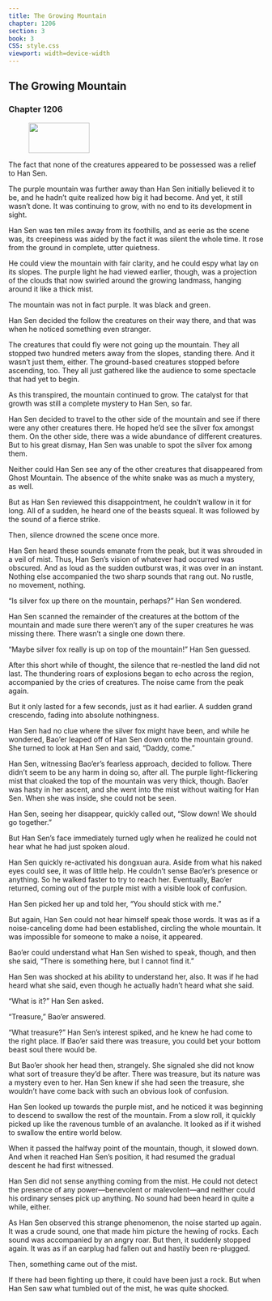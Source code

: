 ```yaml
---
title: The Growing Mountain
chapter: 1206
section: 3
book: 3
CSS: style.css
viewport: width=device-width
---
```


## The Growing Mountain

### Chapter 1206

<figure>
	<img src="../Images/gem.gif" alt="" id="gem" width="120" height="60" />
</figure>

The fact that none of the creatures appeared to be possessed was a relief to Han Sen.

The purple mountain was further away than Han Sen initially believed it to be, and he hadn’t quite realized how big it had become. And yet, it still wasn’t done. It was continuing to grow, with no end to its development in sight.

Han Sen was ten miles away from its foothills, and as eerie as the scene was, its creepiness was aided by the fact it was silent the whole time. It rose from the ground in complete, utter quietness.

He could view the mountain with fair clarity, and he could espy what lay on its slopes. The purple light he had viewed earlier, though, was a projection of the clouds that now swirled around the growing landmass, hanging around it like a thick mist.

The mountain was not in fact purple. It was black and green.

Han Sen decided the follow the creatures on their way there, and that was when he noticed something even stranger.

The creatures that could fly were not going up the mountain. They all stopped two hundred meters away from the slopes, standing there. And it wasn’t just them, either. The ground-based creatures stopped before ascending, too. They all just gathered like the audience to some spectacle that had yet to begin.

As this transpired, the mountain continued to grow. The catalyst for that growth was still a complete mystery to Han Sen, so far.

Han Sen decided to travel to the other side of the mountain and see if there were any other creatures there. He hoped he’d see the silver fox amongst them. On the other side, there was a wide abundance of different creatures. But to his great dismay, Han Sen was unable to spot the silver fox among them.

Neither could Han Sen see any of the other creatures that disappeared from Ghost Mountain. The absence of the white snake was as much a mystery, as well.

But as Han Sen reviewed this disappointment, he couldn’t wallow in it for long. All of a sudden, he heard one of the beasts squeal. It was followed by the sound of a fierce strike.

Then, silence drowned the scene once more.

Han Sen heard these sounds emanate from the peak, but it was shrouded in a veil of mist. Thus, Han Sen’s vision of whatever had occurred was obscured. And as loud as the sudden outburst was, it was over in an instant. Nothing else accompanied the two sharp sounds that rang out. No rustle, no movement, nothing.

“Is silver fox up there on the mountain, perhaps?” Han Sen wondered.

Han Sen scanned the remainder of the creatures at the bottom of the mountain and made sure there weren’t any of the super creatures he was missing there. There wasn’t a single one down there.

“Maybe silver fox really is up on top of the mountain!” Han Sen guessed.

After this short while of thought, the silence that re-nestled the land did not last. The thundering roars of explosions began to echo across the region, accompanied by the cries of creatures. The noise came from the peak again.

But it only lasted for a few seconds, just as it had earlier. A sudden grand crescendo, fading into absolute nothingness.

Han Sen had no clue where the silver fox might have been, and while he wondered, Bao’er leaped off of Han Sen down onto the mountain ground. She turned to look at Han Sen and said, “Daddy, come.”

Han Sen, witnessing Bao’er’s fearless approach, decided to follow. There didn’t seem to be any harm in doing so, after all. The purple light-flickering mist that cloaked the top of the mountain was very thick, though. Bao’er was hasty in her ascent, and she went into the mist without waiting for Han Sen. When she was inside, she could not be seen.

Han Sen, seeing her disappear, quickly called out, “Slow down! We should go together.”

But Han Sen’s face immediately turned ugly when he realized he could not hear what he had just spoken aloud.

Han Sen quickly re-activated his dongxuan aura. Aside from what his naked eyes could see, it was of little help. He couldn’t sense Bao’er’s presence or anything. So he walked faster to try to reach her. Eventually, Bao’er returned, coming out of the purple mist with a visible look of confusion.

Han Sen picked her up and told her, “You should stick with me.”

But again, Han Sen could not hear himself speak those words. It was as if a noise-canceling dome had been established, circling the whole mountain. It was impossible for someone to make a noise, it appeared.

Bao’er could understand what Han Sen wished to speak, though, and then she said, “There is something here, but I cannot find it.”

Han Sen was shocked at his ability to understand her, also. It was if he had heard what she said, even though he actually hadn’t heard what she said.

“What is it?” Han Sen asked.

“Treasure,” Bao’er answered.

“What treasure?” Han Sen’s interest spiked, and he knew he had come to the right place. If Bao’er said there was treasure, you could bet your bottom beast soul there would be.

But Bao’er shook her head then, strangely. She signaled she did not know what sort of treasure they’d be after. There was treasure, but its nature was a mystery even to her. Han Sen knew if she had seen the treasure, she wouldn’t have come back with such an obvious look of confusion.

Han Sen looked up towards the purple mist, and he noticed it was beginning to descend to swallow the rest of the mountain. From a slow roll, it quickly picked up like the ravenous tumble of an avalanche. It looked as if it wished to swallow the entire world below.

When it passed the halfway point of the mountain, though, it slowed down. And when it reached Han Sen’s position, it had resumed the gradual descent he had first witnessed.

Han Sen did not sense anything coming from the mist. He could not detect the presence of any power—benevolent or malevolent—and neither could his ordinary senses pick up anything. No sound had been heard in quite a while, either.

As Han Sen observed this strange phenomenon, the noise started up again. It was a crude sound, one that made him picture the hewing of rocks. Each sound was accompanied by an angry roar. But then, it suddenly stopped again. It was as if an earplug had fallen out and hastily been re-plugged.

Then, something came out of the mist.

If there had been fighting up there, it could have been just a rock. But when Han Sen saw what tumbled out of the mist, he was quite shocked.